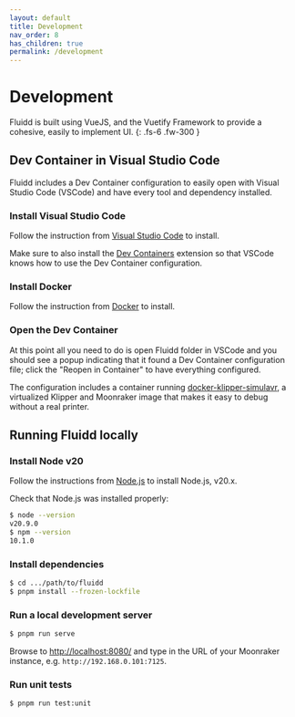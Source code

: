```yaml
---
layout: default
title: Development
nav_order: 8
has_children: true
permalink: /development
---
```


# Development

Fluidd is built using VueJS, and the Vuetify Framework to provide a cohesive,
easily to implement UI.
{: .fs-6 .fw-300 }

## Dev Container in Visual Studio Code

Fluidd includes a Dev Container configuration to easily open with Visual Studio Code
(VSCode) and have every tool and dependency installed.

### Install Visual Studio Code

Follow the instruction from [Visual Studio Code](https://code.visualstudio.com/) to
install.

Make sure to also install the [Dev Containers](https://marketplace.visualstudio.com/items?itemName=ms-vscode-remote.remote-containers)
extension so that VSCode knows how to use the Dev Container configuration.

### Install Docker

Follow the instruction from [Docker](https://docs.docker.com/engine/install/) to install.

### Open the Dev Container

At this point all you need to do is open Fluidd folder in VSCode and you should see a
popup indicating that it found a Dev Container configuration file; click the "Reopen in
Container" to have everything configured.

The configuration includes a container running [docker-klipper-simulavr](https://github.com/pedrolamas/docker-klipper-simulavr),
a virtualized Klipper and Moonraker image that makes it easy to debug without a real
printer.

## Running Fluidd locally

### Install Node v20

Follow the instructions from [Node.js](https://nodejs.org) to install Node.js, v20.x.

Check that Node.js was installed properly:

```bash
$ node --version
v20.9.0
$ npm --version
10.1.0
```

### Install dependencies

```bash
$ cd .../path/to/fluidd
$ pnpm install --frozen-lockfile
```

### Run a local development server

```bash
$ pnpm run serve
```

Browse to [http://localhost:8080/](http://localhost:8080/) and type in the URL
of your Moonraker instance, e.g. `http://192.168.0.101:7125`.

### Run unit tests

```bash
$ pnpm run test:unit
```
